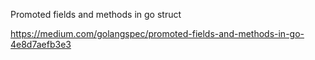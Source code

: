 Promoted fields and methods in go struct

https://medium.com/golangspec/promoted-fields-and-methods-in-go-4e8d7aefb3e3
